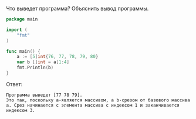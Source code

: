 Что выведет программа? Объяснить вывод программы.

```go
package main

import (
    "fmt"
)

func main() {
    a := [5]int{76, 77, 78, 79, 80}
    var b []int = a[1:4]
    fmt.Println(b)
}
```

Ответ:
```
Программа выведет [77 78 79].
Это так, поскольку a-является массивом, а b-срезом от базового массива a. Срез начинается с элемента массива с индексом 1 и заканчивается индексом 3.
```
